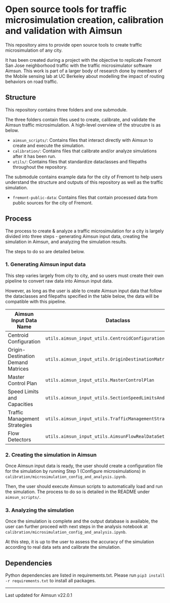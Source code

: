# Open source tools for traffic microsimulation creation, calibration and validation with Aimsun

This repository aims to provide open source tools to create traffic microsimulation of any city.

It has been created during a project with the objective to replicate Fremont San Jose neighborhood traffic with the traffic microsimulator software Aimsun.
This work is part of a larger body of research done by members of the Mobile sensing lab at UC Berkeley about modelling the impact of routing behaviors on road traffic.

## Structure

This repository contains three folders and one submodule.

The three folders contain files used to create, calibrate, and validate the Aimsun traffic microsimulation. 
A high-level overview of the strucutre is as below.

- `aimsun_scripts/`: Contains files that interact directly with Aimsun to create and execute the simulation.
- `calibration/`: Contains files that calibrate and/or analyze simulations after it has been run.
- `utils/`: Contains files that standardize dataclasses and filepaths throughout the repository.

The submodule contains example data for the city of Fremont to help users understand the structure and outputs of this repository as well as the traffic simulation.
- `fremont-public-data`: Contains files that contain processed data from public sources for the city of Fremont.

## Process

The process to create & analyze a traffic microsimulation for a city is largely divided into three steps - generating Aimsun input data, creating the simulation in Aimsun, and analyzing the simulation results.

The steps to do so are detailed below.

### 1. Generating Aimsun input data
This step varies largely from city to city, and so users must create their own pipeline to convert raw data into Aimsun input data.

However, as long as the user is able to create Aimsun input data that follow the dataclasses and filepaths specified in the table below, the data will be compatible with this pipeline.

| Aimsun Input Data Name | Dataclass | Filepath |
|---|---|---|
| Centroid Configuration | `utils.aimsun_input_utils.CentroidConfiguration` | Given by `utils.aimsun_folder_utils.centroid_connections_aimsun_input_file()` |
| Origin-Destination Demand Matrices | `utils.aimsun_input_utils.OriginDestinationMatrices` | Given by  `utils.aimsun_folder_utils.od_demand_aimsun_input_file()` |
| Master Control Plan | `utils.aimsun_input_utils.MasterControlPlan` | Given by  `utils.aimsun_folder_utils.master_control_plan_aimsun_input_file()` |
| Speed Limits and Capacities | `utils.aimsun_input_utils.SectionSpeedLimitsAndCapacities` | Given by  `utils.aimsun_folder_utils.speed_and_capacity_aimsun_input_file()` |
| Traffic Management Strategies | `utils.aimsun_input_utils.TrafficManagementStrategy` | Given by  `utils.aimsun_folder_utils.traffic_management_aimsun_input_file()` |
| Flow Detectors | `utils.aimsun_input_utils.AimsunFlowRealDataSet` | Given by  `utils.aimsun_input_utils.detector_flow_aimsun_input_file()` |

### 2. Creating the simulation in Aimsun
Once Aimsun input data is ready, the user should create a configuration file for the simulation by running Step 1 (Configure microsimulations) in `calibration/microsimulation_config_and_analysis.ipynb`.

Then, the user should execute Aimsun scripts to automatically load and run the simulation.
The process to do so is detailed in the README under `aimsun_scripts/`.

### 3. Analyzing the simulation
Once the simulation is complete and the output database is available, the user can further proceed with next steps in the analysis notebook at `calibration/microsimulation_config_and_analysis.ipynb`.

At this step, it is up to the user to assess the accuracy of the simulation according to real data sets and calibrate the simulation.

## Dependencies

Python dependencies are listed in requirements.txt.
Please run `pip3 install -r requirements.txt` to install all packages.

***

Last updated for Aimsun v22.0.1

